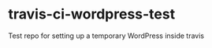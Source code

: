 travis-ci-wordpress-test
========================

Test repo for setting up a temporary WordPress inside travis
